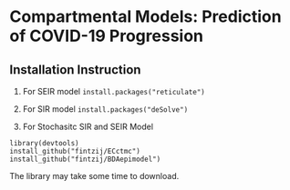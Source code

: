# Compartmental Models: Prediction of COVID-19 Progression

## Installation Instruction

1. For SEIR model
```install.packages("reticulate")```


2. For SIR model
```install.packages("deSolve")```

3. For Stochasitc SIR and SEIR Model
```
library(devtools)
install_github("fintzij/ECctmc")
install_github("fintzij/BDAepimodel") 
```
The library may take some time to download.

